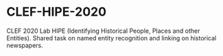 # CLEF-HIPE-2020
CLEF 2020 Lab HIPE (Identifying Historical People, Places and other Entities). Shared task on named entity recognition and linking on historical newspapers.
